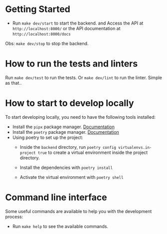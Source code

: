 # Getting Started

- Run `make dev/start` to start the backend. and Access the API at `http://localhost:8000/` or the API documentation at `http://localhost:8000/docs`

Obs: `make dev/stop` to stop the backend.

# How to run the tests and linters

Run `make dev/test` to run the tests. Or `make dev/lint` to run the linter. Simple as that..

# How to start to develop locally

To start developing locally, you need to have the following tools installed:

- Install the `pipx` package manager. [Documentation](https://github.com/pypa/pipx)
- Install the `poetry` package manager. [Documentation](https://python-poetry.org/docs/)
- Using poetry to set up the project:
    - Inside the `backend` directory, run `poetry config virtualenvs.in-project true` to create a virtual environment inside the project directory.

    - Install the dependencies with `poetry install`
    - Activate the virtual environment with `poetry shell`

# Command line interface

Some useful commands are available to help you with the development process:

- Run `make help` to see the available commands.
